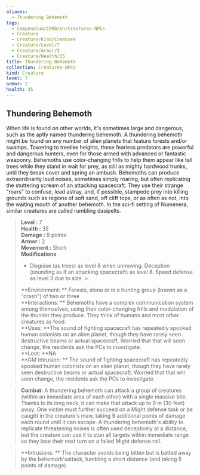 ```yaml
---
aliases:
  - Thundering Behemoth
tags:
  - Compendium/CSRD/en/Creatures-NPCs
  - Creature
  - Creature/Kind/Creature
  - Creature/Level/7
  - Creature/Armor/2
  - Creature/Health/35
title: Thundering Behemoth
collection: Creatures-NPCs
kind: Creature
level: 7
armor: 2
health: 35
---
```

## Thundering Behemoth  
When life is found on other worlds, it's sometimes large and dangerous, such as the aptly named thundering behemoth. A thundering behemoth might be found on any number of alien planets that feature forests and/or swamps. Towering to treelike heights, these fearless predators are powerful and dangerous hunters, even for those armed with advanced or fantastic weaponry. Behemoths use color-changing frills to help them appear like tall trees while they stand in wait for prey, as still as mighty hardwood trunks, until they break cover and spring an ambush. Behemoths can produce extraordinarily loud noises, sometimes simply roaring, but often replicating the stuttering scream of an attacking spacecraft. They use their strange "roars" to confuse, lead astray, and, if possible, stampede prey into killing grounds such as regions of soft sand, off cliff tops, or as often as not, into the waiting mouth of another behemoth.
In the sci-fi setting of Numenera, similar creatures are called rumbling dasipelts.  

  
> **Level :** 7  
> **Health :** 35  
> **Damage :** 9 points  
> **Armor :** 2  
> **Movement :** Short  
> **Modifications**  
>- Disguise (as trees) as level 8 when unmoving. Deception (sounding as if an attacking spacecraft) as level 8. Speed defense as level 3 due to size. >
>  
> **Environment: ** Forests, alone or in a hunting group (known as a "crash") of two or three  
> **Interactions: ** Behemoths have a complex communication system among themselves, using their color-changing frills and modulation of the thunder they produce. They think of humans and most other creatures as food.  
> **Uses: **The sound of fighting spacecraft has repeatedly spooked human colonists on an alien planet, though they have rarely seen destructive beams or actual spacecraft. Worried that that will soon change, the residents ask the PCs to investigate.  
> **Loot: **NA  
> **GM Intrusion: ** The sound of fighting spacecraft has repeatedly spooked human colonists on an alien planet, though they have rarely seen destructive beams or actual spacecraft. Worried that that will soon change, the residents ask the PCs to investigate.  

> **Combat:** 
> A thundering behemoth can attack a group of creatures (within an immediate area of each other) with a single massive bite. Thanks to its long neck, it can make that attack up to 9 m (30 feet) away. One victim must further succeed on a Might defense task or be caught in the creature's maw, taking 9 additional points of damage each round until it can escape. 
A thundering behemoth's ability to replicate threatening noises is often used deceptively at a distance, but the creature can use it to stun all targets within immediate range so they lose their next turn on a failed Might defense roll.  
  

> **Intrusions: ** 
> The character avoids being bitten but is batted away by the behemoth'sattack, tumbling a short distance (and taking 5 points of damage).  
